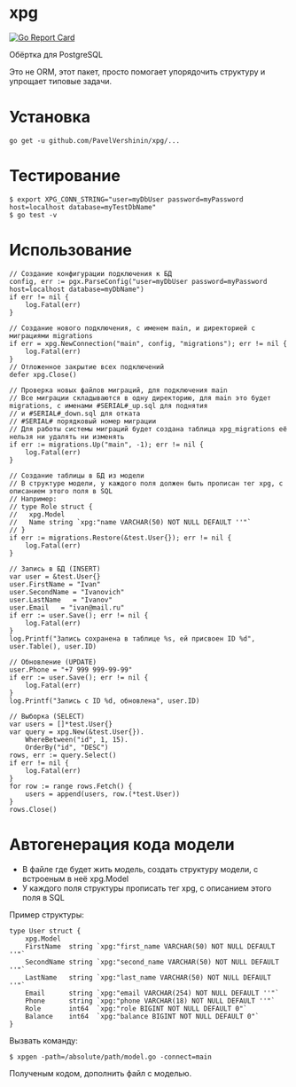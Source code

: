 # xpg

[![Go Report Card](https://goreportcard.com/badge/github.com/PavelVershinin/xpg)](https://goreportcard.com/report/github.com/PavelVershinin/xpg)

Обёртка для PostgreSQL

Это не ORM, этот пакет, просто помогает упорядочить структуру и упрощает типовые задачи. 

# Установка

    go get -u github.com/PavelVershinin/xpg/...

# Тестирование

    $ export XPG_CONN_STRING="user=myDbUser password=myPassword host=localhost database=myTestDbName"
    $ go test -v

# Использование
```
// Создание конфигурации подключения к БД
config, err := pgx.ParseConfig("user=myDbUser password=myPassword host=localhost database=myDbName")
if err != nil {
    log.Fatal(err)
}

// Создание нового подключения, с именем main, и директорией с миграциями migrations
if err = xpg.NewConnection("main", config, "migrations"); err != nil {
    log.Fatal(err)
}
// Отложенное закрытие всех подключений
defer xpg.Close()

// Проверка новых файлов миграций, для подключения main
// Все миграции складываются в одну директорию, для main это будет migrations, с именами #SERIAL#_up.sql для поднятия
// и #SERIAL#_down.sql для отката
// #SERIAL# порядковый номер миграции
// Для работы системы миграций будет создана таблица xpg_migrations её нельзя ни удалять ни изменять
if err := migrations.Up("main", -1); err != nil {
    log.Fatal(err)
}

// Создание таблицы в БД из модели
// В структуре модели, у каждого поля должен быть прописан тег xpg, с описанием этого поля в SQL
// Например:
// type Role struct {
//	 xpg.Model
//	 Name string `xpg:"name VARCHAR(50) NOT NULL DEFAULT ''"`
// }
if err := migrations.Restore(&test.User{}); err != nil {
    log.Fatal(err)
}

// Запись в БД (INSERT)
var user = &test.User{}
user.FirstName = "Ivan"
user.SecondName = "Ivanovich"
user.LastName   = "Ivanov"
user.Email   = "ivan@mail.ru"
if err := user.Save(); err != nil {
    log.Fatal(err)
}
log.Printf("Запись сохранена в таблице %s, ей присвоен ID %d", user.Table(), user.ID)

// Обновление (UPDATE)
user.Phone = "+7 999 999-99-99"
if err := user.Save(); err != nil {
    log.Fatal(err)
}
log.Printf("Запись c ID %d, обновлена", user.ID)

// Выборка (SELECT)
var users = []*test.User{}
var query = xpg.New(&test.User{}).
    WhereBetween("id", 1, 15).
    OrderBy("id", "DESC")
rows, err := query.Select()
if err != nil {
    log.Fatal(err)
}
for row := range rows.Fetch() {
    users = append(users, row.(*test.User))
}
rows.Close()
```

# Автогенерация кода модели
* В файле где будет жить модель, создать структуру модели, с встроеным в неё xpg.Model 
* У каждого поля структуры прописать тег xpg, с описанием этого поля в SQL

Пример структуры:

```
type User struct {
	xpg.Model
	FirstName  string `xpg:"first_name VARCHAR(50) NOT NULL DEFAULT ''"`
	SecondName string `xpg:"second_name VARCHAR(50) NOT NULL DEFAULT ''"`
	LastName   string `xpg:"last_name VARCHAR(50) NOT NULL DEFAULT ''"`
	Email      string `xpg:"email VARCHAR(254) NOT NULL DEFAULT ''"`
	Phone      string `xpg:"phone VARCHAR(18) NOT NULL DEFAULT ''"`
	Role       int64  `xpg:"role BIGINT NOT NULL DEFAULT 0"`
	Balance    int64  `xpg:"balance BIGINT NOT NULL DEFAULT 0"`
}
```

Вызвать команду:

    $ xpgen -path=/absolute/path/model.go -connect=main
 
Полученым кодом, дополнить файл с моделью.